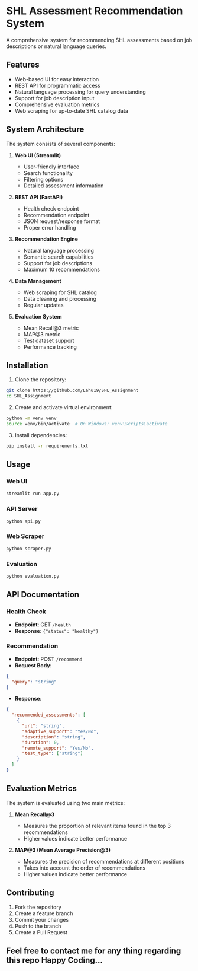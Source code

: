 # SHL Assessment Recommendation System

A comprehensive system for recommending SHL assessments based on job descriptions or natural language queries.

## Features

- Web-based UI for easy interaction
- REST API for programmatic access
- Natural language processing for query understanding
- Support for job description input
- Comprehensive evaluation metrics
- Web scraping for up-to-date SHL catalog data

## System Architecture

The system consists of several components:

1. **Web UI (Streamlit)**
   - User-friendly interface
   - Search functionality
   - Filtering options
   - Detailed assessment information

2. **REST API (FastAPI)**
   - Health check endpoint
   - Recommendation endpoint
   - JSON request/response format
   - Proper error handling

3. **Recommendation Engine**
   - Natural language processing
   - Semantic search capabilities
   - Support for job descriptions
   - Maximum 10 recommendations

4. **Data Management**
   - Web scraping for SHL catalog
   - Data cleaning and processing
   - Regular updates

5. **Evaluation System**
   - Mean Recall@3 metric
   - MAP@3 metric
   - Test dataset support
   - Performance tracking

## Installation

1. Clone the repository:
```bash
git clone https://github.com/Lahu19/SHL_Assignment
cd SHL_Assignment
```

2. Create and activate virtual environment:
```bash
python -m venv venv
source venv/bin/activate  # On Windows: venv\Scripts\activate
```

3. Install dependencies:
```bash
pip install -r requirements.txt
```

## Usage

### Web UI
```bash
streamlit run app.py
```

### API Server
```bash
python api.py
```

### Web Scraper
```bash
python scraper.py
```

### Evaluation
```bash
python evaluation.py
```

## API Documentation

### Health Check
- **Endpoint**: GET `/health`
- **Response**: `{"status": "healthy"}`

### Recommendation
- **Endpoint**: POST `/recommend`
- **Request Body**:
```json
{
  "query": "string"
}
```
- **Response**:
```json
{
  "recommended_assessments": [
    {
      "url": "string",
      "adaptive_support": "Yes/No",
      "description": "string",
      "duration": 0,
      "remote_support": "Yes/No",
      "test_type": ["string"]
    }
  ]
}
```

## Evaluation Metrics

The system is evaluated using two main metrics:

1. **Mean Recall@3**
   - Measures the proportion of relevant items found in the top 3 recommendations
   - Higher values indicate better performance

2. **MAP@3 (Mean Average Precision@3)**
   - Measures the precision of recommendations at different positions
   - Takes into account the order of recommendations
   - Higher values indicate better performance

## Contributing

1. Fork the repository
2. Create a feature branch
3. Commit your changes
4. Push to the branch
5. Create a Pull Request

## Feel free to contact me for any thing regarding this repo Happy Coding...